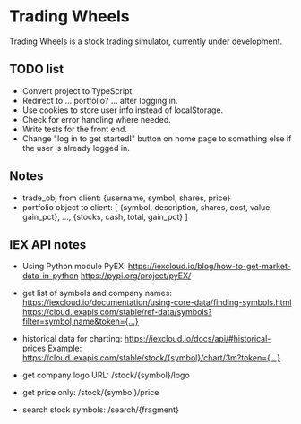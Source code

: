 # Trading Wheels

Trading Wheels is a stock trading simulator, currently under development.

## TODO list

- Convert project to TypeScript.
- Redirect to ... portfolio? ... after logging in.
- Use cookies to store user info instead of localStorage.
- Check for error handling where needed.
- Write tests for the front end.
- Change "log in to get started!" button on home page to something else if the user is already logged in.

## Notes

- trade_obj from client:
  {username, symbol, shares, price}
- portfolio object to client:
  [
  {symbol, description, shares, cost, value, gain_pct},
  ...,
  {stocks, cash, total, gain_pct}
  ]

## IEX API notes

- Using Python module PyEX: https://iexcloud.io/blog/how-to-get-market-data-in-python
  https://pypi.org/project/pyEX/

- get list of symbols and company names:
  https://iexcloud.io/documentation/using-core-data/finding-symbols.html
  https://cloud.iexapis.com/stable/ref-data/symbols?filter=symbol,name&token={...}
- historical data for charting:
  https://iexcloud.io/docs/api/#historical-prices
  Example: https://cloud.iexapis.com/stable/stock/{symbol}/chart/3m?token={...}
- get company logo URL:
  /stock/{symbol}/logo
- get price only: /stock/{symbol}/price
- search stock symbols: /search/{fragment}
